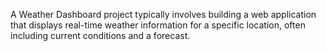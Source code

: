 
A Weather Dashboard project typically involves building a web application that displays real-time weather information for a specific location, often including current conditions and a forecast.
